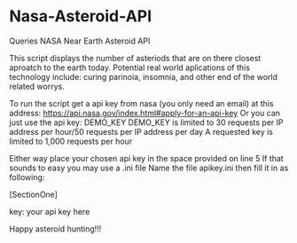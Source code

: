 # Nasa-Asteroid-API
Queries NASA Near Earth Asteroid API

This script displays the number of asteriods that are on there closest aproatch to the earth today.
Potential real world aplications of this technology include: curing parinoia, insomnia, and other end of the world related worrys.

To run the script get a api key from nasa (you only need an email) at this address: https://api.nasa.gov/index.html#apply-for-an-api-key
Or you can just use the api key: DEMO_KEY
DEMO_KEY is limited to 30 requests per IP address per hour/50 requests per IP address per day
A requested key is limited to 1,000 requests per hour

Either way place your chosen api key in the space provided on line 5
If that sounds to easy you may use a .ini file 
Name the file apikey.ini then fill it in as following:

[SectionOne]

key: your api key here



Happy asteroid hunting!!!
